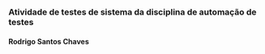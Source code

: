 ﻿### Atividade de testes de sistema da disciplina de automação de testes

#### Rodrigo Santos Chaves
